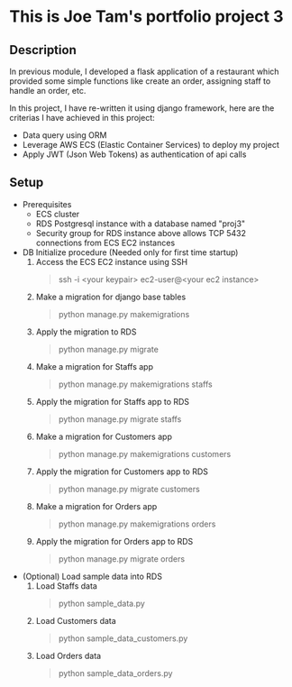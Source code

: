 # This is Joe Tam's portfolio project 3

## Description
In previous module, I developed a flask application of a restaurant which provided some simple functions like create an order, assigning staff to handle an order, etc.

In this project, I have re-written it using django framework, here are the criterias I have achieved in this project:

- Data query using ORM
- Leverage AWS ECS (Elastic Container Services) to deploy my project
- Apply JWT (Json Web Tokens) as authentication of api calls

## Setup
*  Prerequisites
    - ECS cluster
    - RDS Postgresql instance with a database named "proj3"
    - Security group for RDS instance above allows TCP 5432 connections from ECS EC2 instances
* DB Initialize procedure (Needed only for first time startup)
    1. Access the ECS EC2 instance using SSH
        > ssh -i \<your keypair> ec2-user@\<your ec2 instance>
    2. Make a migration for django base tables
        > python manage.py makemigrations
    3. Apply the migration to RDS    
        > python manage.py migrate
    4. Make a migration for Staffs app
        > python manage.py makemigrations staffs
    5. Apply the migration for Staffs app to RDS 
        > python manage.py migrate staffs
    6. Make a migration for Customers app
        > python manage.py makemigrations customers
    7. Apply the migration for Customers app to RDS 
        > python manage.py migrate customers
    8. Make a migration for Orders app
        > python manage.py makemigrations orders
    7. Apply the migration for Orders app to RDS 
        > python manage.py migrate orders
* (Optional) Load sample data into RDS
    1.  Load Staffs data
        > python sample_data.py
    2.  Load Customers data
        > python sample_data_customers.py
    3.  Load Orders data
        > python sample_data_orders.py
    
